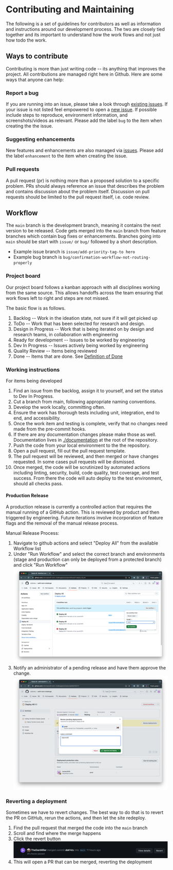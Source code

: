 # Contributing and Maintaining

The following is a set of guidelines for contributors as well as information and instructions around our development process. The two are closely tied together and its important to understand how the work flows and not just how todo the work.

## Ways to contribute

Contributing is more than just writing code -- its anything that improves the project. All contributions are managed right here in Github. Here are some ways that anyone can help:

### Report a bug

If you are running into an issue, please take a look through [existing issues](https://github.com/coforma/swift-tech-challenge/issues). If your issue is not listed feel empowered to open a [new issue](https://github.com/coforma/swift-tech-challenge/issues/new/choose). If possible include steps to reproduce, environment information, and screenshots/videos as relevant. Please add the label `bug` to the item when creating the the issue.

### Suggesting enhancements

New features and enhancements are also managed via [issues](https://github.com/coforma/swift-tech-challenge/issues/new/choose). Please add the label `enhancement` to the item when creating the issue.

### Pull requests

A pull request (pr) is nothing more than a proposed solution to a specific problem. PRs should always reference an issue that describes the problem and contains discussion about the problem itself. Discussion on pull requests should be limited to the pull request itself, i.e. code review.

## Workflow

The `main` branch is the development branch, meaning it contains the next version to be released. Code gets merged into the `main` branch from feature branches which contain bug fixes or enhancements. Branches going into `main` should be start with `issue/` or `bug/` followed by a short description.

- Example issue branch is `issue/add-priority-tag-to hero`
- Example bug branch is `bug/confirmation-workflow-not-routing-properly`

### Project board

Our project board follows a kanban approach with all disciplines working from the same source. This allows handoffs across the team ensuring that work flows left to right and steps are not missed.

The basic flow is as follows.

1. Backlog -- Work in the ideation state, not sure if it will get picked up
2. ToDo -- Work that has been selected for research and design.
3. Design in Progress -- Work that is being iterated on by design and research teams, in collaboration with engineering
4. Ready for development -- Issues to be worked by engineering
5. Dev In Progress -- Issues actively being worked by engineering
6. Quality Review -- Items being reviewed
7. Done -- Items that are done. See [Definition of Done](./documentation/product/definition_of_done.md)

### Working instructions

For items being developed

1. Find an issue from the backlog, assign it to yourself, and set the status to Dev In Progress.
2. Cut a branch from main, following appropriate naming conventions.
3. Develop the work locally, committing often.
4. Ensure the work has thorough tests including unit, integration, end to end, and accessibility.
5. Once the work item and testing is complete, verify that no changes need made from the pre-commit hooks.
6. If there are any documentation changes please make those as well. Documentation lives in [./documentation](./documentation/) at the root of the repository.
7. Push the code from your local environment to the the repository.
8. Open a pull request, fill out the pull request template.
9. The pull request will be reviewed, and then merged or have changes requested. In some cases pull requests will be dismissed.
10. Once merged, the code will be scrutinized by automated actions including linting, security, build, code quality, test coverage, and test success. From there the code will auto deploy to the test environment, should all checks pass.

#### Production Release

A production release is currently a controlled action that requires the manual running of a GitHub action. This is reviewed by product and then triggered by engineering. Future iterations involve incorporation of feature flags and the removal of the manual release process.

Manual Release Process:
1. Navigate to github actions and select "Deploy All" from the available Workflow list
2. Under "Run Workflow" and select the correct branch and environments (stage and production can only be deployed from a protected branch) and click "Run Workflow"
      ![Image showing the release process](./documentation/engineering/assets/prod-release.png)
3. Notify an administrator of a pending release and have them approve the change.
    ![Image showing the approval process](./documentation/engineering/assets/release-approval.png)


### Reverting a deployment

Sometimes we have to revert changes. The best way to do that is to revert the PR on GitHub, rerun the actions, and then let the site redeploy.

1. Find the pull request that merged the code into the `main` branch
2. Scroll and find where the merge happens
3. Click the revert button
   ![Image showing where revert button is](./documentation/engineering/assets/revert-pr.png)
4. This will open a PR that can be merged, reverting the deployment
